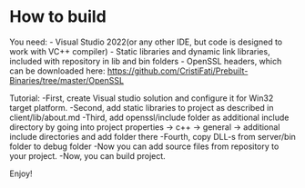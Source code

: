 # How to build
You need: 
    - Visual Studio 2022(or any other IDE, but code is designed to work with VC++ compiler)
    - Static libraries and dynamic link libraries, included with repository in lib and bin folders
    - OpenSSL headers, which can be downloaded here: https://github.com/CristiFati/Prebuilt-Binaries/tree/master/OpenSSL

Tutorial:
    -First, create Visual studio solution and configure it for Win32 target platform.
    -Second, add static libraries to project as described in client/lib/about.md
    -Third, add openssl/include folder as additional include directory by going into
    project properties -> c++ -> general -> additional include directories and add folder
    there
    -Fourth, copy DLL-s from server/bin folder to debug folder
    -Now you can add source files from repository to your project.
    -Now, you can build project.
    
Enjoy!